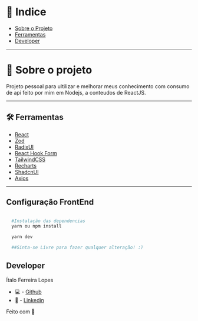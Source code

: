 # 🔎 Indice

- [Sobre o Projeto](#-sobre-o-projeto)
- [Ferramentas](#-ferramentas)
- [Developer](#-developer)

---

# 📜 Sobre o projeto

Projeto pessoal para ultilizar e melhorar meus conhecimento com consumo de api feito por mim em Nodejs, a conteudos de ReactJS.

---

## 🛠 Ferramentas

- [React]()
- [Zod]()
- [RadixUI]()
- [React Hook Form]()
- [TailwindCSS]()
- [Recharts]()
- [ShadcnUI]()
- [Axios]()

---

## Configuração FrontEnd

```bash

  #Instalação das dependencias
  yarn ou npm install

  yarn dev

  ##Sinta-se Livre para fazer qualquer alteração! :)

```

## Developer

Ítalo Ferreira Lopes

- 💻 - [Github](https://github.com/ItaloFL)
- 📒 - [Linkedin](https://www.linkedin.com/in/italo-ferreira-dev/)

Feito com 💜